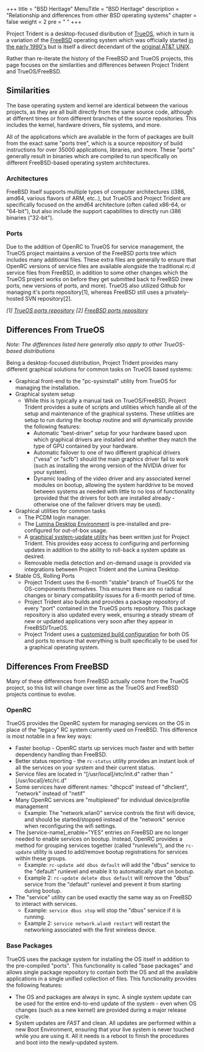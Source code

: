 +++
title = "BSD Heritage"
MenuTitle = "BSD Heritage"
description = "Relationship and differences from other BSD operating systems"
chapter = false
weight = 2
pre = "<i class='fa fa-server'></i>	"
+++

Project Trident is a desktop-focused disribution of [TrueOS](http://trueos.org), which in turn is a variation of the [FreeBSD](http://freebsd.org) operating system which was officially started [in the early 1990's](https://www.freebsd.org/doc/handbook/history.html) but is itself a direct decendant of the [original AT&T UNIX](http://www.unix.org/what_is_unix/history_timeline.html).

Rather than re-iterate the history of the FreeBSD and TrueOS projects, this page focuses on the similarities and differences between Project Trident and TrueOS/FreeBSD.

## Similarities
The base operating system and kernel are identical between the various projects, as they are all built directly from the same source code, although at different times or from different branches of the source repositories.
This includes the kernel, hardware drivers, file systems, and more.

All of the applications which are available in the form of packages are built from the exact same "ports tree", which is a source repository of build instructions for over 35000 applications, libraries, and more.
These "ports" generally result in binaries which are compiled to run specifically on different FreeBSD-based operating system architectures.

### Architectures
FreeBSD itself supports multiple types of computer architectures (i386, amd64, various flavors of ARM, etc..), but TrueOS and Project Trident are specifically focused on the amd64 architecture (often called x86-64, or "64-bit"), but also include the support capabilities to directly run i386 binaries ("32-bit").

### Ports
Due to the addition of OpenRC to TrueOS for service management, the TrueOS project maintains a version of the FreeBSD ports tree which includes many additional files. These extra files are generally to ensure that OpenRC versions of service files are available alongside the traditional rc.d service files from FreeBSD, in addition to some other changes which the TrueOS project works on before they get submitted back to FreeBSD (new ports, new versions of ports, and more). TrueOS also utilized Github for managing it's ports repository[1], whereas FreeBSD still uses a privately-hosted SVN repository[2].

*[1] [TrueOS ports repository](https://github.com/trueos/trueos-ports)*
*[2] [FreeBSD ports repository](https://svn.freebsd.org/)*

## Differences From TrueOS
*Note: The differences listed here generally also apply to other TrueOS-based distributions*

Being a desktop-focused distribution, Project Trident provides many different graphical solutions for common tasks on TrueOS based systems:

* Graphical front-end to the "pc-sysinstall" utility from TrueOS for managing the installation.
* Graphical system setup
   * While this is typically a manual task on TrueOS/FreeBSD, Project Trident provides a suite of scripts and utilities which handle all of the setup and maintenance of the graphical systems. These utilities are setup to run during the bootup routine and will dynamically provide the following features:
      * Automatic "best-driver" setup for your hardware based upon which graphical drivers are installed and whether they match the type of GPU contained by your hardware.
      * Automatic failover to one of two different graphical drivers ("vesa" or "scfb") should the main graphics driver fail to work (such as installing the wrong version of the NVIDIA driver for your system).
      * Dynamic loading of the video driver and any associated kernel modules on bootup, allowing the system harddrive to be moved between systems as needed with little to no loss of functionality (provided that the drivers for both are installed already - otherwise one of the failover drivers may be used).
* Graphical utilities for common tasks
   * The PCDM login manager.
   * The [Lumina Desktop Environment](https://lumina-desktop.org) is pre-installed and pre-configured for out-of-box usage.
   * A [graphical system-update utility](https://github.com/project-trident/trident-updatemgr) has been written just for Project Trident. This provides easy access to configuring and performing updates in addition to the ability to roll-back a system update as desired.
   * Removable media detection and on-demand usage is provided via integrations between Project Trident and the Lumina Desktop.
* Stable OS, Rolling Ports
   * Project Trident uses the 6-month "stable" branch of TrueOS for the OS-components themselves. This ensures there are no radical changes or binary compatibility issues for a 6-month period of time.
   * Project Trident also builds and provides a package repository of every "port" contained in the TrueOS ports repository. This package repository is also updated every week, ensuring a steady stream of new or updated applications very soon after they appear in FreeBSD/TrueOS.
   * Project Trident uses a [customized build configuration](https://github.com/project-trident/trident-build/blob/master/trident-master.json/) for both OS and ports to ensure that everything is built specifically to be used for a graphical operating system.

## Differences From FreeBSD

Many of these differences from FreeBSD actually come from the TrueOS project, so this list will change over time as the TrueOS and FreeBSD projects continue to evolve.

### OpenRC

TrueOS provides the OpenRC system for managing services on the OS in place of the "legacy" RC system currently used on FreeBSD. This difference is most notable in a few key ways:

* Faster bootup - OpenRC starts up services much faster and with better dependency handling than FreeBSD.
* Better status reporting - the `rc-status` utility provides an instant look of all the services on your system and their current status.
* Service files are located in "[/usr/local]/etc/init.d" rather than "[/usr/local]/etc/rc.d"
* Some services have different names: "dhcpcd" instead of "dhclient", "network" instead of "netif"
* Many OpenRC services are "multiplexed" for individual device/profile management
   * Example: The "network.wlan0" service controls the first wifi device, and should be started/stopped instead of the "network" service when reconfiguring the wifi settings.
* The [service-name]_enable="YES" entries on FreeBSD are no longer needed to enable services on bootup. Instead, OpenRC provides a method for grouping services together (called "runlevels"), and the `rc-update` utility is used to add/remove bootup registrations for services within these groups.
   * Example: `rc-update add dbus default` will add the "dbus" service to the "default" runlevel and enable it to automatically start on bootup. 
   * Example 2: `rc-update delete dbus default` will remove the "dbus" service from the "default" runlevel and prevent it from starting during bootup.
* The "service" utility can be used exactly the same way as on FreeBSD to interact with services.
   * Example: `service dbus stop` will stop the "dbus" service if it is running.
   * Example 2: `service network.wlan0 restart` will restart the networking associated with the first wireless device.

### Base Packages 

TrueOS uses the package system for installing the OS itself in addition to the pre-compiled "ports". This functionality is called "base packages" and allows single package repository to contain both the OS and all the available applications in a single unified collection of files. This functionality provides the following features:

* The OS and packages are always in sync. A single system update can be used for the entire end-to-end update of the system - even when OS changes (such as a new kernel) are provided during a major release cycle.
* System updates are *FAST* and clean. All updates are performed within a new Boot Environment, ensuring that your live system is never touched while you are using it. All it needs is a reboot to finish the procedures and boot into the newly-updated system.
